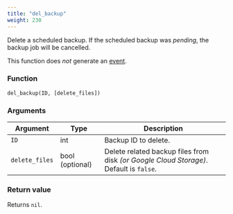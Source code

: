 ```yaml
---
title: "del_backup"
weight: 230
---
```



Delete a scheduled backup. If the scheduled backup was *pending*, the backup job will be cancelled.

This function does *not* generate an [event](../../overview/events).

### Function

`del_backup(ID, [delete_files])`

### Arguments

Argument | Type | Description
--------- | ----------- | -----------
`ID` | int | Backup ID to delete.
`delete_files` | bool (optional) | Delete related backup files from disk *(or Google Cloud Storage)*. Default is `false`.

### Return value

Returns `nil`.
